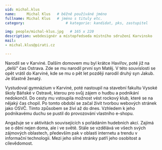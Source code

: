 ```yaml
---
uid: michal.klus
name:     Michal Klus  	# běžně používáné jméno
fullname: Michal Klus  	# jméno s tituly etc.
category:                 	# kategorie: kandidat, pks, zastupitel

img: people/michal-klus.jpg   # 165 x 220
description: webdesignér a místopředseda místního sdružení Karvinsko   	# kratký popis, max 160 znaků
mail:
- michal.klus@pirati.cz

---
```


Narodil se v Karviné. Dalším domovem mu byl krátce Havířov, poté již na „delší“ čas Ostrava. Zde se mu narodil první syn Matěj. V této souvislosti se opět vrátil do Karviné, kde se mu o pět let později narodil druhý syn Jakub. Je šťastně ženatý.

Vystudoval gymnázium v Karviné, poté nastoupil na stavební fakultu Vysoké školy Báňské v Ostravě, kterou pro svůj zájem o hudbu a podnikání nedokončil. Do cesty mu vstoupila možnost vést rockový klub, které se na nějaký čas chopil. Po tomto období se začal živit tvorbou webových stránek jako OSVČ. Tímto způsobem se živí až do dnes. Vzhledem k jeho podnikavému duchu se pustil do provozování vlastního e-shopu.

Angažuje se v aktivitách souvisejících s pořádáním hudebních akcí. Zajímá se o dění nejen doma, ale i ve světě. Stále se vzdělává ve všech svých zájmových oblastech, především pak v oblasti internetu a trendu v informační technologii. Mezi jeho silné stránky patří jeho osobitost a cílevědomost.